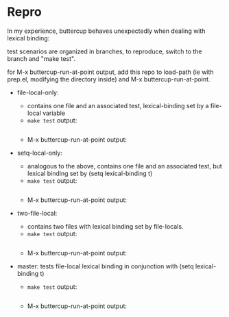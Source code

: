 # Repro

In my experience, buttercup behaves unexpectedly when dealing with lexical binding:


test scenarios are organized in branches, to reproduce, switch to the branch and "make test". 

for M-x buttercup-run-at-point output, add this repo to load-path (ie with prep.el, modifying the directory inside) and M-x buttercup-run-at-point.


- file-local-only:
  - contains one file and an associated test, lexical-binding set by a file-local variable
  - ```make test``` output: 
  ``` make
  ```
  - M-x buttercup-run-at-point output:
  
- setq-local-only:
  - analogous to the above, contains one file and an associated test, but lexical binding set by (setq lexical-binding t)
  - ```make test``` output:
  ``` make
  ```
  - M-x buttercup-run-at-point output:
  
- two-file-local:
  - contains two files with lexical binding set by file-locals.
  - ```make test``` output:
  ``` make
  ```
  - M-x buttercup-run-at-point output:
  
- master: tests file-local lexical binding in conjunction with (setq lexical-binding t)
  - ```make test``` output:
  ``` make
  ```
  - M-x buttercup-run-at-point output:
  

